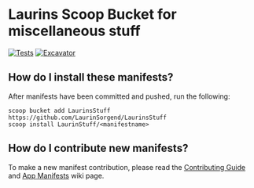 # Laurins Scoop Bucket for miscellaneous stuff
[![Tests](https://github.com/LaurinSorgend/LaurinsStuff/actions/workflows/ci.yml/badge.svg)](https://github.com/LaurinSorgend/LaurinsStuff/actions/workflows/ci.yml) [![Excavator](https://github.com/LaurinSorgend/LaurinsStuff/actions/workflows/excavator.yml/badge.svg)](https://github.com/LaurinSorgend/LaurinsStuff/actions/workflows/excavator.yml)


## How do I install these manifests?

After manifests have been committed and pushed, run the following:

```pwsh
scoop bucket add LaurinsStuff https://github.com/LaurinSorgend/LaurinsStuff
scoop install LaurinStuff/<manifestname>
```

## How do I contribute new manifests?

To make a new manifest contribution, please read the [Contributing
Guide](https://github.com/ScoopInstaller/.github/blob/main/.github/CONTRIBUTING.md)
and [App Manifests](https://github.com/ScoopInstaller/Scoop/wiki/App-Manifests)
wiki page.
